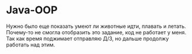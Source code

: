 # Java-OOP
Нужно было еще показать умеют ли животные идти, плавать и летать. Почему-то не смогла отобразить это задание, код не работает у меня.
Так как время поджимает отправляю Д/З, но дальше продолжу работать над этим.

